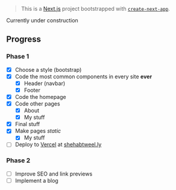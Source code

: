 > This is a [Next.js](https://nextjs.org/) project bootstrapped with [`create-next-app`](https://github.com/vercel/next.js/tree/canary/packages/create-next-app).

Currently under construction

## Progress
### Phase 1

- [x] Choose a style (bootstrap)
- [x] Code the most common components in every site **ever**
    - [x] Header (navbar)
    - [x] Footer
- [x] Code the homepage
- [x] Code other pages
    - [x] About
    - [x] My stuff
- [x] Final stuff
- [x] Make pages *static*
    - [x] My stuff
- [ ] Deploy to [Vercel](vercel.com) at [shehabtweel.ly](shehabtweel.ly)

### Phase 2

- [ ] Improve SEO and link previews
- [ ] Implement a blog
